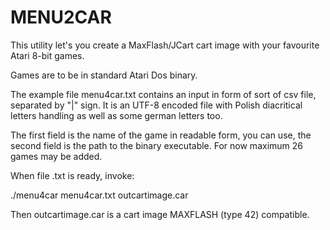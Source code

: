 # MENU2CAR

This utility let's you create a MaxFlash/JCart cart image with your favourite Atari 8-bit games.

Games are to be in standard Atari Dos binary.

The example file menu4car.txt contains an input in form of sort of csv file, separated by "|" sign. It is an UTF-8 encoded file with Polish diacritical letters handling as well as some german letters too.

The first field is the name of the game in readable form, you can use, the second field is the path to the binary executable.
 For now maximum 26 games may be added.

When file .txt is ready, invoke:

./menu4car menu4car.txt outcartimage.car

Then outcartimage.car is a cart image MAXFLASH (type 42) compatible.
